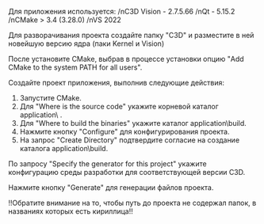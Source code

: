 Для приложения используется:
/nC3D Vision - 2.7.5.66
/nQt - 5.15.2
/nCMake > 3.4 (3.28.0)
/nVS 2022

Для разворачивания проекта создайте папку "C3D" и разместите в ней новейшую версию ядра (паки Kernel и Vision)

После установите CMake, выбрав в процессе установки опцию "Add CMake to the system PATH for all users".

Создайте проект приложения, выполнив следующие действия: 
   1. Запустите CMake.
   2. Для "Where is the source code" укажите корневой каталог application\ .
   3. Для "Where to build the binaries" укажите каталог application\build.
   4. Нажмите кнопку "Configure" для конфигурирования проекта.
   5. На запрос "Create Directory" подтвердите согласие на создание каталога application\build.

   По запросу "Specify the generator for this project" укажите конфигурацию среды разработки для соответствующей версии C3D.

   Нажмите кнопку "Generate" для генерации файлов проекта.

   !!Обратите внимание на то, чтобы путь до проекта не содержал папок, в названиях которых есть кириллица!!
